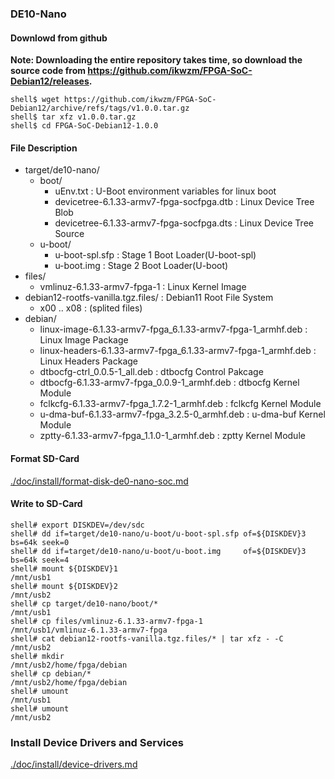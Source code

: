### DE10-Nano

#### Downlowd from github

**Note: Downloading the entire repository takes time, so download the source code from https://github.com/ikwzm/FPGA-SoC-Debian12/releases.**

```console
shell$ wget https://github.com/ikwzm/FPGA-SoC-Debian12/archive/refs/tags/v1.0.0.tar.gz
shell$ tar xfz v1.0.0.tar.gz
shell$ cd FPGA-SoC-Debian12-1.0.0
```

#### File Description

 * target/de10-nano/
   + boot/
     - uEnv.txt                                                      : U-Boot environment variables for linux boot
     - devicetree-6.1.33-armv7-fpga-socfpga.dtb                      : Linux Device Tree Blob   
     - devicetree-6.1.33-armv7-fpga-socfpga.dts                      : Linux Device Tree Source
   + u-boot/
     - u-boot-spl.sfp                                                : Stage 1 Boot Loader(U-boot-spl)
     - u-boot.img                                                    : Stage 2 Boot Loader(U-boot)
 * files/
   + vmlinuz-6.1.33-armv7-fpga-1                                     : Linux Kernel Image
 * debian12-rootfs-vanilla.tgz.files/                                : Debian11 Root File System
   + x00 .. x08                                                      : (splited files)
 * debian/
   + linux-image-6.1.33-armv7-fpga_6.1.33-armv7-fpga-1_armhf.deb     : Linux Image Package
   + linux-headers-6.1.33-armv7-fpga_6.1.33-armv7-fpga-1_armhf.deb   : Linux Headers Package
   + dtbocfg-ctrl_0.0.5-1_all.deb                                    : dtbocfg Control Pakcage
   + dtbocfg-6.1.33-armv7-fpga_0.0.9-1_armhf.deb                     : dtbocfg Kernel Module
   + fclkcfg-6.1.33-armv7-fpga_1.7.2-1_armhf.deb                     : fclkcfg Kernel Module
   + u-dma-buf-6.1.33-armv7-fpga_3.2.5-0_armhf.deb                   : u-dma-buf Kernel Module
   + zptty-6.1.33-armv7-fpga_1.1.0-1_armhf.deb                       : zptty   Kernel Module

#### Format SD-Card

[./doc/install/format-disk-de0-nano-soc.md](format-disk-de0-nano-soc.md)

#### Write to SD-Card

````console
shell# export DISKDEV=/dev/sdc
shell# dd if=target/de10-nano/u-boot/u-boot-spl.sfp of=${DISKDEV}3 bs=64k seek=0
shell# dd if=target/de10-nano/u-boot/u-boot.img     of=${DISKDEV}3 bs=64k seek=4
shell# mount ${DISKDEV}1                                       /mnt/usb1
shell# mount ${DISKDEV}2                                       /mnt/usb2
shell# cp target/de10-nano/boot/*                              /mnt/usb1
shell# cp files/vmlinuz-6.1.33-armv7-fpga-1                    /mnt/usb1/vmlinuz-6.1.33-armv7-fpga
shell# cat debian12-rootfs-vanilla.tgz.files/* | tar xfz - -C  /mnt/usb2
shell# mkdir                                                   /mnt/usb2/home/fpga/debian
shell# cp debian/*                                             /mnt/usb2/home/fpga/debian
shell# umount                                                  /mnt/usb1
shell# umount                                                  /mnt/usb2
````

### Install Device Drivers and Services

[./doc/install/device-drivers.md](device-drivers.md)

